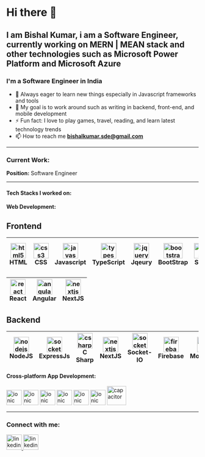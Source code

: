 # Hi there 👋

## I am Bishal Kumar, i am a Software Engineer, currently working on MERN | MEAN stack and other technologies such as Microsoft Power Platform and Microsoft Azure
<h3 align="left">I'm a Software Engineer in India</h3>

- 🌱 Always eager to learn new things especially in Javascript frameworks and tools
- 🥅 My goal is to work around such as writing in backend, front-end, and mobile development
- ⚡ Fun fact: I love to play games, travel, reading, and learn latest technology trends
- 📫 How to reach me **bishalkumar.sde@gmail.com**

 <hr/>
<h3 align="left">Current Work:</h3>
<span><b>Position:</b> Software Engineer</span>
<hr/>
<h4>Tech Stacks I worked on:</h4>

<!--<p>-->
<!-- <a href="https://angular.io" target="_blank" rel="noreferrer"> <img src="https://angular.io/assets/images/logos/angular/angular.svg" alt="angular" /> </a>-->
<!-- <a href="https://reactjs.org/" target="_blank" rel="noreferrer"> <img src="https://cdn.jsdelivr.net/gh/devicons/devicon/icons/react/react-original.svg" alt="react" /> </a>-->
<!-- <a href="https://vuejs.org/" target="_blank" rel="noreferrer"> <img src="https://cdn.jsdelivr.net/gh/devicons/devicon/icons/vuejs/vuejs-original.svg" alt="vuejs" /> </a>-->
<!--</p>-->

<h4 align="left">Web Development:</h4>
<p align="left"> <span> 


## Frontend

<img src="https://cdn.jsdelivr.net/gh/devicons/devicon/icons/html5/html5-original.svg" alt="html5" width="40" height="40" />  <br>   HTML | <img src="https://cdn.jsdelivr.net/gh/devicons/devicon/icons/css3/css3-original.svg" alt="css3" width="40" height="40"/>    <br>   CSS | <img src="https://cdn.svgporn.com/logos/javascript.svg" alt="javascript" width="40" height="40"/>    <br> Javascript | <img src="https://cdn.svgporn.com/logos/typescript-icon.svg" alt="typescript" width="40" height="40"/>    <br>   TypeScript | <img src="https://cdn.jsdelivr.net/gh/devicons/devicon/icons/jquery/jquery-original.svg" alt="jquery" width="40" height="40"/>     <br>      Jqeury | <img src="https://cdn.svgporn.com/logos/bootstrap.svg" alt="bootstrap" width="50" height="40"/><br>BootStrap              | <img src="https://cdn.svgporn.com/logos/sass.svg" alt="sass" width="40" height="40"/>   <br>   Sass                       | <img src="https://cdn.svgporn.com/logos/tailwindcss-icon.svg" alt="tailwind" width="40" height="40"/>  <br>  Tailwind-CSS | 
| - | - | -| - | - | - | - | - 
 


<img src="https://cdn.svgporn.com/logos/react.svg" alt="react" width="40" height="40"/>    <br>   React |                  <img src="https://cdn.svgporn.com/logos/angular-icon.svg" alt="angular" width="40" height="40"/>    <br>   Angular |  <img src="https://cdn.svgporn.com/logos/nextjs-icon.svg" alt="nextjs" width="40" height="40"/>  <br>   NextJS | 
| - | - | - 

## Backend

<img src="https://cdn.svgporn.com/logos/nodejs-icon.svg" alt="nodejs" width="40" height="40"/>    <br>  NodeJS | <img src="https://w7.pngwing.com/pngs/925/447/png-transparent-express-js-node-js-javascript-mongodb-node-js-text-trademark-logo.png" alt="socketio" width="40" height="40"/> <br> ExpressJs | <img src="https://cdn.svgporn.com/logos/c-sharp.svg" alt="csharp" width="40" height="40"/> <br> C Sharp | <img src="https://cdn.svgporn.com/logos/nextjs-icon.svg" alt="nextjs" width="40" height="40"/>  <br> NextJS | <img src="https://static-00.iconduck.com/assets.00/socket-io-icon-2048x2046-tx88w4en.png" alt="socketio" width="40" height="40"/>  <br>   Socket-IO | <img src="https://cdn.svgporn.com/logos/firebase.svg" alt="firebase" width="40" height="40"/> <br> Firebase | <img src="https://cdn.svgporn.com/logos/mongodb-icon.svg" alt="mongodb" width="40" height="40"/> <br> MongoDB |
| - | - | - | - | - | - | -


       


 <h4>Cross-platform App Development:</h4>
<p align="left">
 <img src="https://cdn.svgporn.com/logos/microsoft-azure.svg" alt="ionic" width="40" height="40"/>
 <img src="https://cdn.svgporn.com/logos/microsoft-teams.svg" alt="ionic" width="40" height="40"/>
 <img src="https://www.vanroey.be/wp-content/uploads/Microsoft-Power-Apps-Icon.png" alt="ionic" width="40" height="40"/>
 <img src="https://upload.wikimedia.org/wikipedia/commons/thumb/4/4d/Microsoft_Power_Automate.svg/240px-Microsoft_Power_Automate.svg.png" alt="ionic" width="40" height="40"/>
 <img src="https://cdn.svgporn.com/logos/microsoft-power-bi.svg" alt="ionic" width="40" height="40"/>
 <img src="https://a.fsdn.com/allura/s/microsoft-power-pages/icon?5d13b5a446bad6775e00e350654bd77aae7599a923d187b1070e1614bff08866?&w=148" alt="ionic" width="40" height="40"/>
<img src="https://cdn.worldvectorlogo.com/logos/react-native-1.svg" alt="capacitor" width="50" height="50"/>
  </p>
<hr/>
<h3>Connect with me:</h3>

<a href="https://bishalkumar-sde.netlify.app" target="_blank" rel="noreferrer"> <img src="https://cdn-icons-png.flaticon.com/512/3178/3178285.png" alt="linkedin" width="40" height="40"/> </a>
<a href="https://linkedin.com/in/bishal-kumar-832398158" target="_blank" rel="noreferrer"> <img src="https://cdn.jsdelivr.net/gh/devicons/devicon/icons/linkedin/linkedin-original.svg" alt="linkedin" width="40" height="40"/> </a>
